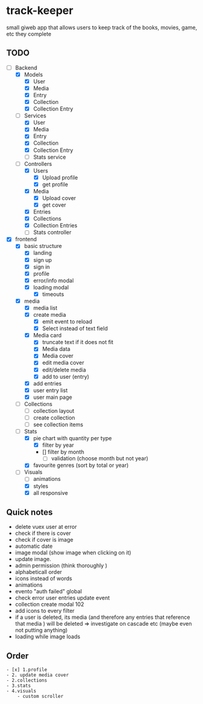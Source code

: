 # track-keeper
small giweb app that allows users to keep track of the books, movies, game, etc they complete

## TODO
- [ ] Backend
    - [x] Models
        - [x] User
        - [x] Media
        - [x] Entry
        - [x] Collection
        - [x] Collection Entry

    - [ ] Services
        - [x] User
        - [x] Media
        - [x] Entry
        - [x] Collection
        - [x] Collection Entry
        - [ ] Stats service

    - [ ] Controllers
        - [x] Users
            - [x] Upload profile
            - [x] get profile
        - [x] Media
            - [x] Upload cover
            - [x] get cover
        - [x] Entries
        - [x] Collections
        - [x] Collection Entries
        - [ ] Stats controller

- [x] frontend
    - [x] basic structure 
        - [x] landing
        - [x] sign up
        - [x] sign in
        - [x] profile
        - [x] error/info modal
        - [x] loading modal
            - [x] timeouts

    - [x] media
        - [x] media list
        - [x] create media
            - [x] emit event to reload
            - [x] Select instead of text field
        - [x] Media card
            - [x] truncate text if it does not fit
            - [x] Media data
            - [x] Media cover
            - [x] edit media cover
            - [x] edit/delete media
            - [x] add to user (entry)
        - [x] add entries
        - [x] user entry list
        - [x] user main page
    
    - [ ] Collections
        - [ ] collection layout
        - [ ] create collection
        - [ ] see collection items

    - [ ] Stats
        - [x] pie chart with quantity per type
            - [x] filter by year
            - [] filter by month
                - [ ] validation (choose month but not year)
        - [x] favourite genres (sort by total or year)

    - [ ] Visuals
        - [ ] animations
        - [x] styles
        - [x] all responsive

## Quick notes
- delete vuex user at error
- check if there is cover
- check if cover is image
- automatic date
- image modal (show image when clicking on it)
- update image.
- admin permission (think thoroughly    )
- alphabeticall order
- icons instead of words
- animations
- evento "auth failed" global
- check error user entries update event
- collection create modal 102
- add icons to every filter
- if a user is deleted, its media (and therefore any entries that reference that media ) will be deleted => investigate on cascade etc (maybe even not putting anything)
- loading while image loads


## Order
    - [x] 1.profile
    - 2. update media cover
    - 2.collections
    - 3.stats
    - 4.visuals
        - custom scroller